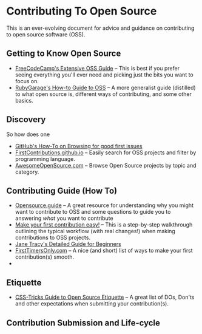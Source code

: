 # Contributing To Open Source

This is an ever-evolving document for advice and guidance on contributing to
open source software (OSS).

## Getting to Know Open Source

- [FreeCodeCamp's Extensive OSS Guide](https://github.com/FreeCodeCamp/how-to-contribute-to-open-source) – This is best if you prefer seeing everything you'll ever need and picking just the bits you want to focus on.
- [RubyGarage's How-to Guide to OSS](https://rubygarage.org/blog/how-contribute-to-open-source-projects) – A more generalist guide (distilled) to what open source is, different ways of contributing, and some other basics.

## Discovery

So how does one 
- [GitHub's How-To on Browsing for good first issues](https://github.blog/2020-01-22-browse-good-first-issues-to-start-contributing-to-open-source/)
- [FirstContributions.github.io](https://firstcontributions.github.io) – Easily search for OSS projects and filter by programming language.
- [AwesomeOpenSource.com](https://awesomeopensource.com/project/danthareja/contribute-to-open-source?categoryPage=42) – Browse Open Source projects by topic and category.

## Contributing Guide (How To)

- [Opensource.guide](https://opensource.guide/how-to-contribute/) – A great resource for understanding why you might want to contribute to OSS and some questions to guide you to answering _what_ you want to contribute
- [Make your first contribution easy!](https://github.com/firstcontributions/first-contributions/blob/master/README.md) – This is a step-by-step walkthrough outlining the typical workflow (with real changes!) when making contributions to OSS projects.
- [Jane Tracy's Detailed Guide for Beginners](https://dev.to/tracycss/open-source-contribution-for-beginners-1mhe)
- [FirstTimersOnly.com](https://www.firsttimersonly.com/) – A nice (and short) list of ways to make your first contribution(s) smooth.
- 
## Etiquette

- [CSS-Tricks Guide to Open Source Etiquette](https://css-tricks.com/open-source-etiquette-guidebook/) – A great list of DOs, Don'ts and other expectations when submitting your contribution(s).

## Contribution Submission and Life-cycle
